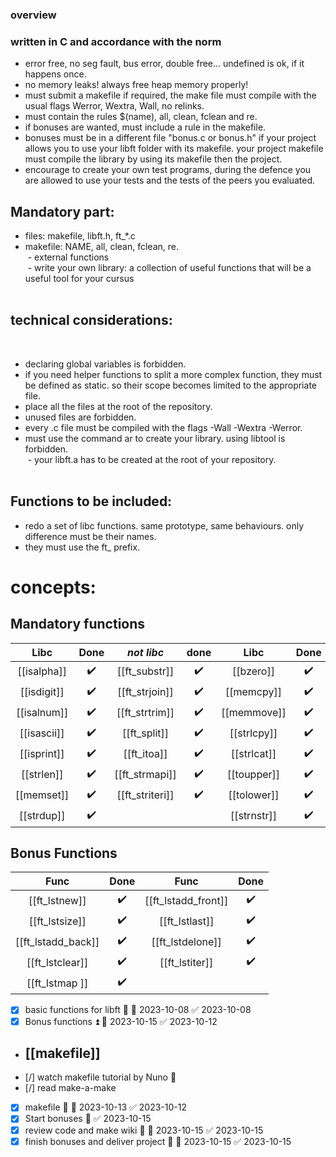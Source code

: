 ### overview

### written in C and accordance with the norm  
- error free, no seg fault, bus error, double free... undefined is ok, if it happens once. 
- no memory leaks! always free heap memory properly!  
- must submit a makefile if required, the make file must compile with the usual flags Werror, Wextra, Wall, no relinks.  
- must contain the rules $(name), all, clean, fclean and re.  
- if bonuses are wanted, must include a rule in the makefile.  
- bonuses must be in a different file "bonus.c or bonus.h"  if your project allows you to use your libft folder with its makefile. your project makefile must compile the library by using its makefile then the project.  
- encourage to create your own test programs, during the defence you are allowed to use your tests and the tests of the peers you evaluated.  

## Mandatory part:  
 
 - files: makefile, libft.h, ft_*.c 
 - makefile: NAME, all, clean, fclean, re.  
 - external functions  
 - write your own library: a collection of useful functions that will be a useful tool for your cursus  
   
## technical considerations:  
 
- declaring global variables is forbidden.  
- if you need helper functions to split a more complex function, they must be defined as static. so their scope becomes limited to the appropriate file. 
- place all the files at the root of the repository.  
- unused files are forbidden.  
- every .c file must be compiled with the flags -Wall -Wextra -Werror.  
- must use the command ar to create your library. using libtool is forbidden.  
 - your libft.a has to be created at the root of your repository.  
   
## Functions to be included:  
- redo a set of libc functions. same prototype, same behaviours. only difference must be their names.  
- they must use the ft_ prefix.
# concepts:

## Mandatory functions

| **Libc** | Done | ***not libc*** | done | **Libc** | Done | ***not libc*** | done | **Libc** | Done |
|:--------:|:----:|:--------------:|:----:|:--------:|:----:|:--------------:|:----:|:--------:|:----:|
| [[isalpha]]  |  ✔️  |   [[ft_substr]]    |  ✔️  |  [[bzero]]   |  ✔️  | [[ft_putchar_fd]]  |  ✔️  |  [[strchr]]  |  ✔️  |
| [[isdigit]]  |  ✔️  |   [[ft_strjoin]]   |  ✔️  |  [[memcpy]]  |  ✔️  |  [[ft_putstr_fd]]  |  ✔️  | [[strrchr]]  |  ✔️  |
| [[isalnum]]  |  ✔️  |   [[ft_strtrim]]   |  ✔️  | [[memmove]]  |  ✔️  | [[ft_putendl_fd]]  |  ✔️  | [[strncmp]]  |  ✔️  |
| [[isascii]]  |  ✔️  |    [[ft_split]]    |  ✔️  | [[strlcpy]]  |  ✔️  |  [[ft_putnbr_fd]]  |  ✔️  |  [[memchr]]  |  ✔️  |
| [[isprint]]  |  ✔️  |    [[ft_itoa]]     |  ✔️  | [[strlcat]]  |  ✔️  |                |      |  [[memcmp]]  |  ✔️  |
|  [[strlen]]  |  ✔️  |   [[ft_strmapi]]   |  ✔️  | [[toupper]]  |  ✔️  |                |      |   [[atoi]]   |  ✔️  |
|  [[memset]]  |  ✔️  |  [[ft_striteri]]   |  ✔️  | [[tolower]]  |  ✔️  |                |      |  [[Calloc]]  |  ✔️  |
|  [[strdup]]  |  ✔️  |                |      | [[strnstr]] |  ✔️  |                |      |          |      |

## Bonus Functions

|      Func      | Done |      Func       | Done |
|:--------------:|:----:|:---------------:|:----:|
|   [[ft_lstnew]]    |   ✔️   | [[ft_lstadd_front]] |  ✔️    |
|   [[ft_lstsize]]   |  ✔️    |   [[ft_lstlast]]    |    ✔️  |
| [[ft_lstadd_back]] |    ✔️  |  [[ft_lstdelone]]   |   ✔️   |
|  [[ft_lstclear]]   |   ✔️   |   [[ft_lstiter]]    |    ✔️  |
| [[ft_lstmap ]]              |  ✔️    |                 |      |

 - [x] basic functions for libft 🔼 📅 2023-10-08 ✅ 2023-10-08
 - [x] Bonus functions ⏫ 📅 2023-10-15 ✅ 2023-10-12

- ## [[makefile]] 
- [/] watch makefile tutorial by Nuno 🔼
- [/] read make-a-make
- [x] makefile 🔺 📅 2023-10-13 ✅ 2023-10-12
- [x] Start bonuses 🔼 ✅ 2023-10-15
- [x] review code and make wiki 🔺 📅 2023-10-15 ✅ 2023-10-15
- [x] finish bonuses and deliver project 🔺 📅 2023-10-15 ✅ 2023-10-15